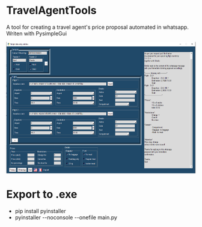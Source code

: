 # TravelAgentTools
A tool for creating a travel agent's price proposal automated in whatsapp.
Writen with PysimpleGui

<img align="center" width="650" height="350" src="assets/Programm-looks.PNG">


# Export to .exe
- pip install pyinstaller
- pyinstaller --noconsole --onefile main.py

